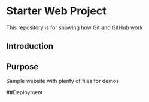 # Starter Web Project

This repository is for showing how Git and GitHub work

## Introduction

## Purpose 

Sample website with plenty of files for demos

##Deployment